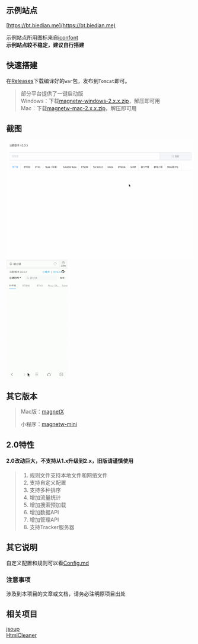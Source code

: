 ## 示例站点
[https://bt.biedian.me](https://bt.biedian.me)

示例站点所用图标来自[iconfont](https://www.iconfont.cn)  
__示例站点较不稳定，建议自行搭建__  

## 快速搭建
在[Releases](https://github.com/dengyuhan/magnetW/releases)下载编译好的`war`包，发布到`Tomcat`即可。

>部分平台提供了一键启动版  
>Windows：下载[magnetw-windows-2.x.x.zip](https://github.com/dengyuhan/magnetW/releases)，解压即可用  
>Mac：下载[magnetw-mac-2.x.x.zip](https://github.com/dengyuhan/magnetW/releases)，解压即可用

## 截图
<img src="screenshots/5.gif" height="320"/><img src="screenshots/9.gif" height ="320"/>

## 其它版本
> Mac版：[magnetX](https://github.com/youusername/magnetX)
> 
> 小程序：[magnetw-mini](https://github.com/dengyuhan/magnetw-mini)

## 2.0特性
#### 2.0改动巨大，不支持从1.x升级到2.x，旧版请谨慎使用
>1. 规则文件支持本地文件和网络文件
>2. 支持自定义配置
>3. 支持多种排序
>4. 增加流量统计
>5. 增加搜索预加载
>6. 增加数据API
>7. 增加管理API
>8. 支持Tracker服务器

## 其它说明
自定义配置和规则可以看[Config.md](Config.md)

### 注意事项
涉及到本项目的文章或文档，请务必注明原项目出处

## 相关项目
[jsoup](https://github.com/jhy/jsoup)  
[HtmlCleaner](https://mvnrepository.com/artifact/net.sourceforge.htmlcleaner/htmlcleaner)
